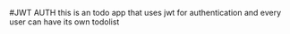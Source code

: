 #JWT AUTH
this is an todo app that uses jwt for authentication and every user can have its own todolist 
